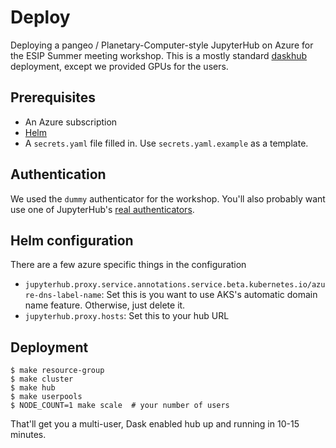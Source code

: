 # Deploy

Deploying a pangeo / Planetary-Computer-style JupyterHub on Azure for the ESIP Summer meeting workshop.
This is a mostly standard [daskhub](https://github.com/dask/helm-chart/tree/main/daskhub) deployment, except we provided GPUs for the users.

## Prerequisites

* An Azure subscription
* [Helm](https://helm.sh/)
* A `secrets.yaml` file filled in. Use `secrets.yaml.example` as a template.

## Authentication

We used the `dummy` authenticator for the workshop. You'll also probably want use one of JupyterHub's [real authenticators](https://jupyterhub.readthedocs.io/en/stable/reference/authenticators.html).

## Helm configuration

There are a few azure specific things in the configuration

* `jupyterhub.proxy.service.annotations.service.beta.kubernetes.io/azure-dns-label-name`: Set this is you want to use AKS's automatic domain name feature. Otherwise, just delete it.
* `jupyterhub.proxy.hosts`: Set this to your hub URL

## Deployment

```
$ make resource-group
$ make cluster
$ make hub
$ make userpools
$ NODE_COUNT=1 make scale  # your number of users
```

That'll get you a multi-user, Dask enabled hub up and running in 10-15 minutes.
